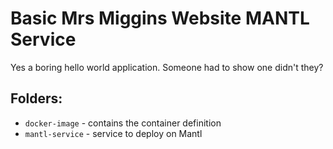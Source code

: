 # Basic Mrs Miggins Website MANTL Service
Yes a boring hello world application. Someone had to show one didn't they?

## Folders:

* ```docker-image``` - contains the container definition
* ```mantl-service``` - service to deploy on Mantl

